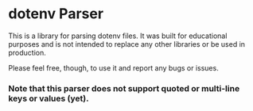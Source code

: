 # dotenv Parser

This is a library for parsing dotenv files. It was built for educational purposes and is not intended to replace any other libraries or be used in production.

Please feel free, though, to use it and report any bugs or issues.

### **Note that this parser does not support quoted or multi-line keys or values (yet).**